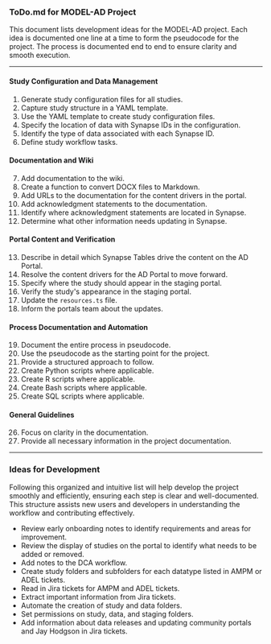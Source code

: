 ### ToDo.md for MODEL-AD Project

This document lists development ideas for the MODEL-AD project. Each idea is documented one line at a time to form the pseudocode for the project. The process is documented end to end to ensure clarity and smooth execution.

---

#### Study Configuration and Data Management
1. Generate study configuration files for all studies.
2. Capture study structure in a YAML template.
3. Use the YAML template to create study configuration files.
4. Specify the location of data with Synapse IDs in the configuration.
5. Identify the type of data associated with each Synapse ID.
6. Define study workflow tasks.

#### Documentation and Wiki
7. Add documentation to the wiki.
8. Create a function to convert DOCX files to Markdown.
9. Add URLs to the documentation for the content drivers in the portal.
10. Add acknowledgment statements to the documentation.
11. Identify where acknowledgment statements are located in Synapse.
12. Determine what other information needs updating in Synapse.

#### Portal Content and Verification
13. Describe in detail which Synapse Tables drive the content on the AD Portal.
14. Resolve the content drivers for the AD Portal to move forward.
15. Specify where the study should appear in the staging portal.
16. Verify the study's appearance in the staging portal.
17. Update the `resources.ts` file.
18. Inform the portals team about the updates.

#### Process Documentation and Automation
19. Document the entire process in pseudocode.
20. Use the pseudocode as the starting point for the project.
21. Provide a structured approach to follow.
22. Create Python scripts where applicable.
23. Create R scripts where applicable.
24. Create Bash scripts where applicable.
25. Create SQL scripts where applicable.

#### General Guidelines
26. Focus on clarity in the documentation.
27. Provide all necessary information in the project documentation.

---

### Ideas for Development

Following this organized and intuitive list will help develop the project smoothly and efficiently, ensuring each step is clear and well-documented. This structure assists new users and developers in understanding the workflow and contributing effectively.

- Review early onboarding notes to identify requirements and areas for improvement.
- Review the display of studies on the portal to identify what needs to be added or removed.
- Add notes to the DCA workflow.
- Create study folders and subfolders for each datatype listed in AMPM or ADEL tickets.
- Read in Jira tickets for AMPM and ADEL tickets.
- Extract important information from Jira tickets.
- Automate the creation of study and data folders.
- Set permissions on study, data, and staging folders.
- Add information about data releases and updating community portals and Jay Hodgson in Jira tickets.